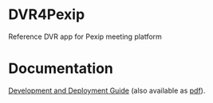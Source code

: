 # DVR4Pexip

Reference DVR app for Pexip meeting platform

# Documentation

[Development and Deployment Guide](doc/bk_pexip_dev_deploy.md) (also available as [pdf](doc/Developer%20and%20Deployment%20Guide.pdf)).
